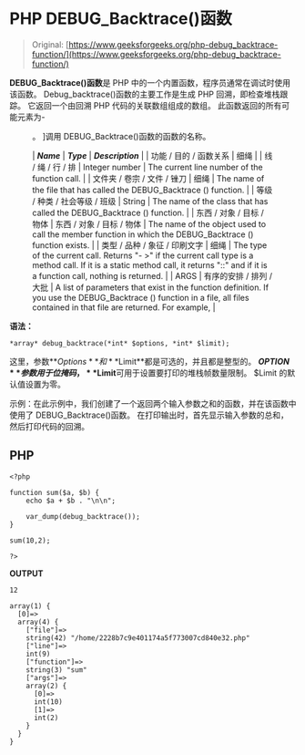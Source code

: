 # PHP DEBUG_Backtrace()函数

> Original: [https://www.geeksforgeeks.org/php-debug_backtrace-function/](https://www.geeksforgeeks.org/php-debug_backtrace-function/)

**DEBUG_Backtrace()函数**是 PHP 中的一个内置函数，程序员通常在调试时使用该函数。 Debug_backtrace()函数的主要工作是生成 PHP 回溯，即检查堆栈跟踪。 它返回一个由回溯 PHP 代码的关联数组组成的数组。 此函数返回的所有可能元素为-

<figure class="table">。 ]调用 DEBUG_Backtrace()函数的函数的名称。

| ***Name*** | ***Type*** | ***Description*** |
| 功能 / 目的 / 函数关系 | 细绳 |
| 线 / 绳 / 行 / 排 | Integer number | The current line number of the function call. |
| 文件夹 / 卷宗 / 文件 / 锉刀 | 细绳 | The name of the file that has called the DEBUG_Backtrace () function. |
| 等级 / 种类 / 社会等级 / 班级 | String | The name of the class that has called the DEBUG_Backtrace () function. |
| 东西 / 对象 / 目标 / 物体 | 东西 / 对象 / 目标 / 物体 | The name of the object used to call the member function in which the DEBUG_Backtrace () function exists. |
| 类型 / 品种 / 象征 / 印刷文字 | 细绳 | The type of the current call. Returns "- >" if the current call type is a method call. If it is a static method call, it returns "::" and if it is a function call, nothing is returned. |
| ARGS | 有序的安排 / 排列 / 大批 | A list of parameters that exist in the function definition. If you use the DEBUG_Backtrace () function in a file, all files contained in that file are returned. For example, |

</figure>

**语法：**

```
*array* debug_backtrace(*int* $options, *int* $limit);
```

这里，参数**$Options**和**$Limit**都是可选的，并且都是整型的。 **$OPTION**参数用于位掩码，**$Limit**可用于设置要打印的堆栈帧数量限制。 $Limit 的默认值设置为零。

示例：在此示例中，我们创建了一个返回两个输入参数之和的函数，并在该函数中使用了 DEBUG_Backtrace()函数。 在打印输出时，首先显示输入参数的总和，然后打印代码的回溯。

## PHP

```
<?php

function sum($a, $b) {
    echo $a + $b . "\n\n";

    var_dump(debug_backtrace());
}

sum(10,2);

?>
```

**OUTPUT**

```
12

array(1) {
  [0]=>
  array(4) {
    ["file"]=>
    string(42) "/home/2228b7c9e401174a5f773007cd840e32.php"
    ["line"]=>
    int(9)
    ["function"]=>
    string(3) "sum"
    ["args"]=>
    array(2) {
      [0]=>
      int(10)
      [1]=>
      int(2)
    }
  }
}
```